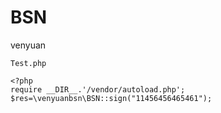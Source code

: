# BSN
venyuan
```
Test.php

<?php
require __DIR__.'/vendor/autoload.php';
$res=\venyuanbsn\BSN::sign("11456456465461");

```
